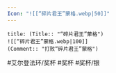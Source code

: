 ```yaml
---
Icon: "![[“碎片君王”蒙格.webp|50]]"
---
```

```ad-common-silver-trophy
title: (Title:: "“碎片君王”蒙格")
![[“碎片君王”蒙格.webp|100]]
(Comment:: "打败“碎片君王”蒙格")
```

#艾尔登法环/奖杯 #奖杯 #奖杯/银